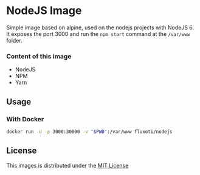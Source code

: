 # NodeJS Image

Simple image based on alpine, used on the nodejs projects with NodeJS 6.  
It exposes the port 3000 and run the `npm start` command at the `/var/www` folder.

### Content of this image
- NodeJS
- NPM
- Yarn

## Usage

### With Docker

```sh
docker run -d -p 3000:30000 -v "$PWD":/var/www fluxoti/nodejs
```

## License

This images is distributed under the [MIT License](LICENSE)
